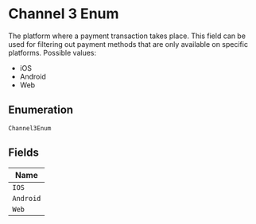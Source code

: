 
# Channel 3 Enum

The platform where a payment transaction takes place. This field can be used for filtering out payment methods that are only available on specific platforms. Possible values:

* iOS
* Android
* Web

## Enumeration

`Channel3Enum`

## Fields

| Name |
|  --- |
| `IOS` |
| `Android` |
| `Web` |

